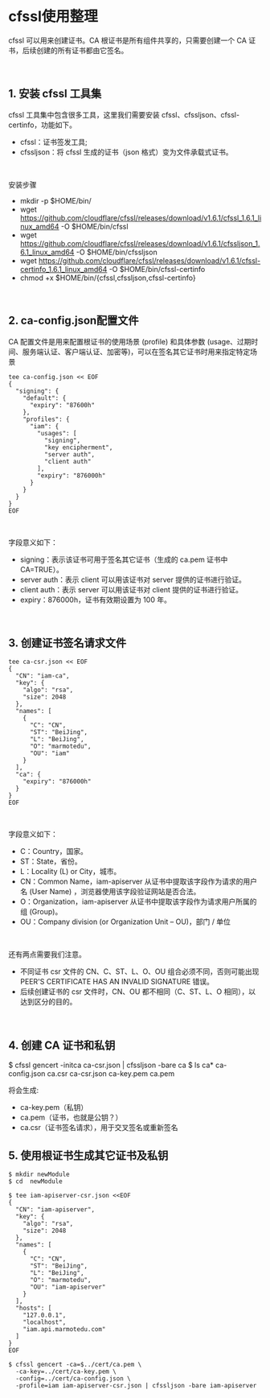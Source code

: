 # cfssl使用整理
cfssl 可以用来创建证书。CA 根证书是所有组件共享的，只需要创建一个 CA 证书，后续创建的所有证书都由它签名。

<br>
 
## 1. 安装 cfssl 工具集

cfssl 工具集中包含很多工具，这里我们需要安装 cfssl、cfssljson、cfssl-certinfo，功能如下。
- cfssl：证书签发工具;
- cfssljson：将 cfssl 生成的证书（json 格式）变为文件承载式证书。
<br>

安装步骤<br>
- mkdir -p $HOME/bin/
- wget https://github.com/cloudflare/cfssl/releases/download/v1.6.1/cfssl_1.6.1_linux_amd64 -O $HOME/bin/cfssl
- wget https://github.com/cloudflare/cfssl/releases/download/v1.6.1/cfssljson_1.6.1_linux_amd64 -O $HOME/bin/cfssljson
- wget https://github.com/cloudflare/cfssl/releases/download/v1.6.1/cfssl-certinfo_1.6.1_linux_amd64 -O $HOME/bin/cfssl-certinfo
- chmod +x $HOME/bin/{cfssl,cfssljson,cfssl-certinfo}
<br>

## 2. ca-config.json配置文件
CA 配置文件是用来配置根证书的使用场景 (profile) 和具体参数 (usage、过期时间、服务端认证、客户端认证、加密等)，可以在签名其它证书时用来指定特定场景<br>
```
tee ca-config.json << EOF
{
  "signing": {
    "default": {
      "expiry": "87600h"
    },
    "profiles": {
      "iam": {
        "usages": [
          "signing",
          "key encipherment",
          "server auth",
          "client auth"
        ],
        "expiry": "876000h"
      }
    }
  }
}
EOF
```
<br>

字段意义如下：
- signing：表示该证书可用于签名其它证书（生成的 ca.pem 证书中 CA=TRUE）。
- server auth：表示 client 可以用该证书对 server 提供的证书进行验证。
- client auth：表示 server 可以用该证书对 client 提供的证书进行验证。
- expiry：876000h，证书有效期设置为 100 年。

<br>

## 3. 创建证书签名请求文件
```
tee ca-csr.json << EOF
{
  "CN": "iam-ca",
  "key": {
    "algo": "rsa",
    "size": 2048
  },
  "names": [
    {
      "C": "CN",
      "ST": "BeiJing",
      "L": "BeiJing",
      "O": "marmotedu",
      "OU": "iam"
    }
  ],
  "ca": {
    "expiry": "876000h"
  }
}
EOF
```
<br>

字段意义如下：
- C：Country，国家。
- ST：State，省份。
- L：Locality (L) or City，城市。
- CN：Common Name，iam-apiserver 从证书中提取该字段作为请求的用户名 (User Name) ，浏览器使用该字段验证网站是否合法。
- O：Organization，iam-apiserver 从证书中提取该字段作为请求用户所属的组 (Group)。
- OU：Company division (or Organization Unit – OU)，部门 / 单位

<br>

还有两点需要我们注意。
- 不同证书 csr 文件的 CN、C、ST、L、O、OU 组合必须不同，否则可能出现 PEER'S CERTIFICATE HAS AN INVALID SIGNATURE 错误。
- 后续创建证书的 csr 文件时，CN、OU 都不相同（C、ST、L、O 相同），以达到区分的目的。

<br>

## 4. 创建 CA 证书和私钥
$ cfssl gencert -initca ca-csr.json | cfssljson -bare ca
$ ls ca*
ca-config.json  ca.csr  ca-csr.json  ca-key.pem  ca.pem
<br>

将会生成:
- ca-key.pem（私钥）  
- ca.pem（证书，也就是公钥？）
- ca.csr（证书签名请求），用于交叉签名或重新签名

## 5. 使用根证书生成其它证书及私钥
```
$ mkdir newModule
$ cd  newModule

$ tee iam-apiserver-csr.json <<EOF
{
  "CN": "iam-apiserver",
  "key": {
    "algo": "rsa",
    "size": 2048
  },
  "names": [
    {
      "C": "CN",
      "ST": "BeiJing",
      "L": "BeiJing",
      "O": "marmotedu",
      "OU": "iam-apiserver"
    }
  ],
  "hosts": [
    "127.0.0.1",
    "localhost",
    "iam.api.marmotedu.com"
  ]
}
EOF

$ cfssl gencert -ca=$../cert/ca.pem \
  -ca-key=../cert/ca-key.pem \
  -config=../cert/ca-config.json \
  -profile=iam iam-apiserver-csr.json | cfssljson -bare iam-apiserver
```